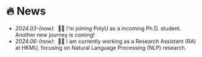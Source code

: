 # 🔥 News
- *2024.03-(now)*: &nbsp;🎉🎉 I'm joining PolyU as a incoming Ph.D. student. Another new journey is coming! 
- *2024.06-(now)*: &nbsp;🎉🎉 I am currently working as a Research Assistant (RA) at HKMU, focusing on Natural Language Processing (NLP) research. 